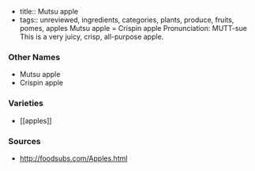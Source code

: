 - title:: Mutsu apple
- tags:: unreviewed, ingredients, categories, plants, produce, fruits, pomes, apples
Mutsu apple = Crispin apple Pronunciation: MUTT-sue This is a very juicy, crisp, all-purpose apple.

### Other Names

* Mutsu apple
* Crispin apple

### Varieties

* [[apples]]

### Sources
* http://foodsubs.com/Apples.html
